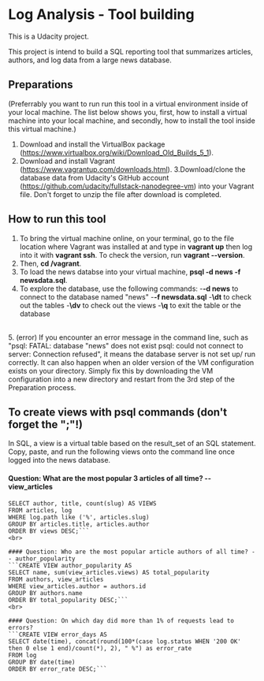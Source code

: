 # Log Analysis - Tool building

This is a Udacity project.

This project is intend to build a SQL reporting tool that summarizes articles, authors, and log data from a large news database.


## Preparations

(Preferrably you want to run run this tool in a virtual environment inside of your local machine. The list below shows you, first, how to install a virtual machine into your local machine, and secondly, how to install the tool inside this virtual machine.)

1. Download and install the VirtualBox package (https://www.virtualbox.org/wiki/Download_Old_Builds_5_1).
2. Download and install Vagrant (https://www.vagrantup.com/downloads.html). 
3.Download/clone the database data from Udacity's GitHub account (https://github.com/udacity/fullstack-nanodegree-vm) into your Vagrant file. Don't forget to unzip the file after download is completed.

## How to run this tool

1. To bring the virtual machine online, on your terminal, go to the file location where Vagrant was installed at and type in **vagrant up** then log into it with **vagrant ssh**. To check the version, run **vagrant --version**.
2. Then, **cd /vagrant**.
3. To load the news databse into your virtual machine, **psql -d news -f newsdata.sql**.
4. To explore the database, use the following commands: 
-**-d news** to connect to the database named "news"
-**-f newsdata.sql**
-**\dt** to check out the tables
-**\dv** to check out the views
-**\q** to exit the table or the database
<br>
5. (error) If you encounter an error message in the command line, such as "psql: FATAL: database "news" does not exist
psql: could not connect to server: Connection refused", it means the database server is not set up/ run correctly. It can also happen when an older version of the VM configuration exists on your directory. Simply fix this by downloading the VM configuration into a new directory and restart from the 3rd step of the Preparation process.

## To create views with psql commands (don't forget the ";"!)
In SQL, a view is a virtual table based on the result_set of an SQL statement.
Copy, paste, and run the following views onto the command line once logged into the news database.
#### Question: What are the most popular 3 articles of all time? -- view_articles
```CREATE VIEW view_articles AS
SELECT author, title, count(slug) AS VIEWS
FROM articles, log
WHERE log.path like ('%', articles.slug)
GROUP BY articles.title, articles.author
ORDER BY views DESC;```
<br>

#### Question: Who are the most popular article authors of all time? -- author_popularity
```CREATE VIEW author_popularity AS
SELECT name, sum(view_articles.views) AS total_popularity
FROM authors, view_articles
WHERE view_articles.author = authors.id
GROUP BY authors.name
ORDER BY total_popularity DESC;```
<br>

#### Question: On which day did more than 1% of requests lead to errors?
```CREATE VIEW error_days AS
SELECT date(time), concat(round(100*(case log.status WHEN '200 OK' then 0 else 1 end)/count(*), 2), " %") as error_rate
FROM log
GROUP BY date(time)
ORDER BY error_rate DESC;```